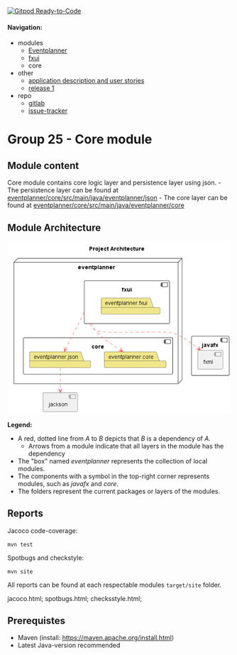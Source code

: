 [![Gitpod Ready-to-Code](https://img.shields.io/badge/Gitpod-Ready--to--Code-blue?logo=gitpod)](https://gitpod.stud.ntnu.no/#gitlab.stud.idi.ntnu.no/it1901/groups-2022/gr2225/gr2225) 
#### Navigation:
- modules
    - [Eventplanner](../../README.md)
    - [fxui](../fxui/README.md)
    - core
- other
    - [application description and user stories](../README.md)
    - [release 1](../../docs/release1.md)
- repo
    - [gitlab](https://gitlab.stud.idi.ntnu.no/it1901/groups-2022/gr2225/gr2225)
    - [issue-tracker](https://gitlab.stud.idi.ntnu.no/it1901/groups-2022/gr2225/gr2225/-/issues)

# Group 25 - Core module

## Module content

Core module contains core logic layer and persistence layer using json.
        - The persistence layer can be found at [eventplanner/core/src/main/java/eventplanner/json](eventplanner/core/src/main/java/eventplanner/json/)
        - The core layer can be found at [eventplanner/core/src/main/java/eventplanner/core](eventplanner/core/src/main/java/eventplanner/core/)

## Module Architecture
![Architecture diagram](docs/diagrams/architecture.png)

**Legend:**
 - A red, dotted line from *A* to *B* depicts that *B* is a dependency of *A*.
    - Arrows from a module indicate that all layers in the module has the dependency
 - The "box" named *eventplanner* represents the collection of local modules.
 - The components with a symbol in the top-right corner represents modules, such as *javafx* and *core*.
 - The folders represent the current packages or layers of the modules.

## Reports

Jacoco code-coverage:

 ```
mvn test
```
Spotbugs and checkstyle:

 ```
mvn site
```

All reports can be found at each respectable modules `target/site` folder.

jacoco.html;
spotbugs.html;
checksstyle.html;

## Prerequistes

- Maven (install: https://maven.apache.org/install.html)
- Latest Java-version recommended